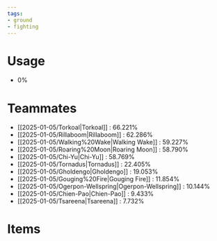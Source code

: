 ```yaml
---
tags:
- ground
- fighting
---
```

# Usage
- 0%
# Teammates
- [[2025-01-05/Torkoal|Torkoal]] : 66.221%
- [[2025-01-05/Rillaboom|Rillaboom]] : 62.286%
- [[2025-01-05/Walking%20Wake|Walking Wake]] : 59.227%
- [[2025-01-05/Roaring%20Moon|Roaring Moon]] : 58.790%
- [[2025-01-05/Chi-Yu|Chi-Yu]] : 58.769%
- [[2025-01-05/Tornadus|Tornadus]] : 22.405%
- [[2025-01-05/Gholdengo|Gholdengo]] : 19.053%
- [[2025-01-05/Gouging%20Fire|Gouging Fire]] : 11.854%
- [[2025-01-05/Ogerpon-Wellspring|Ogerpon-Wellspring]] : 10.144%
- [[2025-01-05/Chien-Pao|Chien-Pao]] : 9.433%
- [[2025-01-05/Tsareena|Tsareena]] : 7.732%
# Items